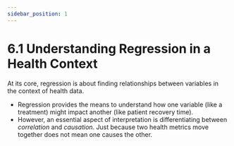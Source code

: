 ```yaml
---
sidebar_position: 1
---
```


# 6.1 Understanding Regression in a Health Context

At its core, regression is about finding relationships between variables in the context of health data.

- Regression provides the means to understand how one variable (like a treatment) might impact another (like patient recovery time).
- However, an essential aspect of interpretation is differentiating between *correlation* and *causation*. Just because two health metrics move together does not mean one causes the other.
